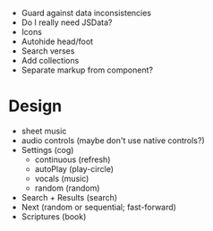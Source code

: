 + Guard against data inconsistencies
+ Do I really need JSData?
+ Icons
+ Autohide head/foot
+ Search verses
+ Add collections
+ Separate markup from component?


# Design

+ sheet music
+ audio controls (maybe don't use native controls?)
+ Settings (cog)
  + continuous (refresh)
  + autoPlay (play-circle)
  + vocals (music)
  + random (random)
+ Search + Results (search)
+ Next (random or sequential; fast-forward)
+ Scriptures (book)
